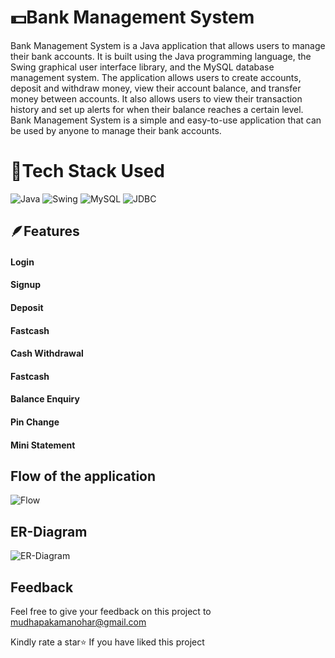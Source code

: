 
# 💵Bank Management System

Bank Management System is a Java application that allows users to manage their bank accounts. It is built using the Java programming language, the Swing graphical user interface library, and the MySQL database management system. The application allows users to create accounts, deposit and withdraw money, view their account balance, and transfer money between accounts. It also allows users to view their transaction history and set up alerts for when their balance reaches a certain level. Bank Management System is a simple and easy-to-use application that can be used by anyone to manage their bank accounts.


# 🔨Tech Stack Used

![Java](https://img.shields.io/badge/Java-20B63A?style=for-the-badge)
![Swing](https://img.shields.io/badge/Swing-20B2AA?style=for-the-badge)
![MySQL](https://img.shields.io/badge/MySQL-92B2AA?style=for-the-badge)
![JDBC](https://img.shields.io/badge/JDBC-2054AA?style=for-the-badge)


## 🪶Features

#### Login 
#### Signup 
#### Deposit
#### Fastcash 
#### Cash Withdrawal
#### Fastcash
#### Balance Enquiry
#### Pin Change
#### Mini Statement

## Flow of the application

![Flow]([https://lh3.googleusercontent.com/pw/AIL4fc-4_vr_UWJP9EtsLsmeB3vpQSThOmWAubAOYD_2wez-dv5apbY9_WpNyAygpKaQWncEAnjc0BaUSoKQkKUWW0XGhc2JV6fBpBzbC9okC5-R6103I3vYesUykCMIIv_Ot8kf8V5IqCc0NKuGFl_NR6ALPNrzkFuDImgItQHwkh0QciChCHGJmrj26D6leH14FHf-kip2NqO5zDAaymlJhj5NM38DB43zyVmCSnf3kd5d1r4qYRum9C1Wb_TR2VKr4Yi1G2Fn-zFUYpefYam3YHKybJHsk38sdjb-U80mrOFSeKA8_RMw6BJNA5hQKCFP9-ugJ3tCAlW_R1i7Px-bS61FYDLp1aWuVRESQrEzX4rno1zQXMgAOUJQTeTQbQqQ9qKM2452G9rmv-dwxLZ0Z47Wu0Q-bY5vTK1m8pEWZomx1NmnCx2CqoiesITCGI98c2mbWH3g1xwHG91cGRs7pdL061lcnO3Zu-nnaCIFE6LrBJqDBQWfVt2sNrlODJl08vFTEzNwcdfLKVHt3jqo0PTdX0-90f891ANawV21Igv5QiHWmHJCBS50S9s_4hbIPFl8GQ9Kdy989NTEa9kjDUTxLfezcz3Bfj3HgHt-DptTVrNHOIonblCCG7Frzzyb8qWy-e3Su01j5YCyPuH-DqQtELS4VrlGtfB_Q5vTaOqinGXrak0lJm3hUiYhx4_jT6e3xhl7sm0wa0tHk1G0hfVwZaJ13HEE2J3ToeBzY4sN3rYg_AOVCz_YRIwMNKejGel4RqKXWWhDwTGOy5X42eYt0vTJ7iLrd11mgt6Ko2jyfXqeLjKo-sz8PnnvYfRyLWBZmOvOiP_MEaeGrG_dU5Sv_xQwfuBAhCvhvvc8yZ2CEkD5MOQGiG6N1xNCgqnO3IQRlFZUgo3Tbol1eUCqUggSGy7YU-AA5Wdu1_e348RNTCFPDDjXCOjMx91fHSUkSTqYt0YWUWJBkGPMovXjcJZTxdnzOO4Muw=w955-h768-s-no?authuser=0](https://lh3.googleusercontent.com/pw/AIL4fc_DQRiFlNb1M58yk6zJnyVn0PDFM77VxPz2tEYOqLRlGWI5LNizZGFeJAvPN5Griii0e-349uLuOGESVCN_0Drw8b4BE-0TEc1rgrlI4_t_v8qV85kmnVHTtKo0Owwlwl_YALnAJ5aacr6N6lQQQaVAsP0GcCTTarJFPT0DrBjMARIcA_hKUivgUCF0WFnkT5HBcpIBNTOWeiBoBu_Pmedj___TYYLhzj4PkhozvnrIHya7yi1U4v6RzxMsGfK7AB4iVfoCrKOeWfHw7Doa82X_6MwmJEMIK-TrrpalF63SD5SYLTHwHYS-Oec3tdebXTmK9-qoTpqvSJEPwUVVH-zPQVTkq7Sdau5__OwX_yxWqNoSgV40Q9XHjcP_erHcRa6o_YC7Xa4Tazzh7epwLdd90vsPozksWgjlftaZqgtybBbz3dsGjMTGt2JEwpva9OA268RIul1oSXeDzfkcoDpLsTcvM2Ph1lyPavLpYR6bmRlYo7qLR9b3ZhyNlIeMV0dS59qRjXgdlAq9T8Iy7T8thDBimvhG8sPMFMDmugvtAk95wMpiDzaqpxoxvSyFNcXQmv6hCz-XWPsr61NR87503esphV-pjfCS7CcyBxsvspwEGYAf5ehXSswf3Mnm2U910lLbBqPF2PvA65EQjcqXzbZ8GcbFp44Sh1TNucLHqE6CYGD72vCIFkHzU8oYhBDvwtl1VVbxG5SKNYCl34khWOumJB83Fe73xdn3z_sE7NMRNJYB_uGhLFX-hWhoLvF3Hf7A4pFTygjwddN86C1YMb5MAJNooGu2aa0KIvUsLulREUpitAVFn6X9QjFaqja975kKbQGoSXcuCRx2WbEds9B_akPZlI2Y2fqrB9Ppnt3pujVdN0v-KJBelO1eYEDrIHMfMVETPeSEngK-BC1vBABRuS1o0ovF6E-6hzg5zhZ-6mL9pYxambKSSawySO_5sjbYXCv7jpw0dVN7cATKJUbwCR-0kQ=w955-h768-s-no?authuser=0))

## ER-Diagram

![ER-Diagram](https://lh3.googleusercontent.com/pw/AIL4fc-remUk28Sg-2cJ0DEK9FExr84dn4wm-2uDFRZ7viNTccu_ciKjOKT_gtoa_hwwgaCV0KuyMmHwpnrFfIY2qRyiLo14g_brEc_GwVUk6cRmJabas-aBV-w3A-qft1-4FIYKGLMVjJQuYYVWRkUcN3L6a8HlhhKS7nJbS5fwHICE8rGSJqlCeTXD9eiqyXhW8_UHPPRjJkNXWb8WfUmnfmTGBMPNY-VZ6Raq4OUFiDUJdR9j_1iR1JFtIGH5be7Pc3pO8yoYCTFat-uc9fUtWQUEZHRLL9AA-5H0HLf4YB5GdgvteO69wCdoRmGD35Xx-CMNaslqoDrt8ZyxbBmhQH0ZI2Q0ryZsCFBctWAWn6_mM2ogec5i6eNA3unDAqV6G2NDdJtHA3e5G5fwJq20hlcX9p2-fLYYRuGHilqDhpom5H3qxhNmlqtB-uDFEqvbNFPcVokr-lo0wS4WZMvuUBTuJdXJo5R8PQl0E5qmKvj7Fefok7_ri3nAj2YwmezjWXg2A6tLOINDmwb42gOwFyPXBnVv6X5oBEFpG5eDgVPeczfAzMShcKEoyu0g9NeVRvt20kAkTUAw9N6rFGHmtkFMp0xIFoaN0t87JMYAzWIJ46EfYBmqrFwg7MtQfb1EyHvqkS4j7VOZmNw8iwWmFK_OIpVDyW7_NjiBBRxnAfU21Pf4RcYtFyB3WXOfxPiStHkElY9ujoDF_pkmCtPKWj08zS-0l1nwPdPtunJUBGxPTJ4FBJ4ZMXeWijY9utGcCe6anJGsC_WYsNWG3-kw1XII57__Pzg0KrYrcHM_BEt2uCGLRE-WG4EmV7yNyeu211_as009varjpTS23DFIB3xyYVvRtUceB3A9gPfIi0xWGWKsKxc7cOU6SY3TEy4AX97D-FX5ss-nLxoWa1I-22cohqJCroUViL_imyKB0EqzSBDFwYKiAsY08xs7dY3YO0oOBABjXXauNOzLl4FpRYJBEBws4N5h1A=w650-h465-no?authuser=0)
## Feedback

Feel free to give your feedback on this project to mudhapakamanohar@gmail.com 

Kindly rate a star⭐ If you have liked this project
